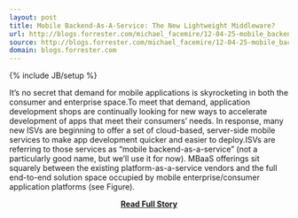 ```yaml
---
layout: post
title: Mobile Backend-As-A-Service: The New Lightweight Middleware?
url: http://blogs.forrester.com/michael_facemire/12-04-25-mobile_backend_as_a_service_the_new_lightweight_middleware
source: http://blogs.forrester.com/michael_facemire/12-04-25-mobile_backend_as_a_service_the_new_lightweight_middleware
domain: blogs.forrester.com
---
```

{% include JB/setup %}<p>It’s no secret that demand for mobile applications is skyrocketing in both the consumer and enterprise space.To meet that demand, application development shops are continually looking for new ways to accelerate development of apps that meet their consumers’ needs. In response, many new ISVs are beginning to offer a set of cloud-based, server-side mobile services to make app development quicker and easier to deploy.ISVs are referring to those services as “mobile backend-as-a-service” (not a particularly good name, but we’ll use it for now). MBaaS offerings sit squarely between the existing platform-as-a-service vendors and the full end-to-end solution space occupied by mobile enterprise/consumer application platforms (see Figure).</p>
<center><p><a href="http://blogs.forrester.com/michael_facemire/12-04-25-mobile_backend_as_a_service_the_new_lightweight_middleware" style='padding:25px; font-sze:18px; font-weight: bold;'>Read Full Story</a></p></center>
